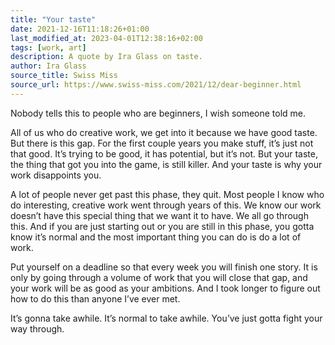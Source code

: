 ```yaml
---
title: "Your taste"
date: 2021-12-16T11:18:26+01:00
last_modified_at: 2023-04-01T12:38:16+02:00
tags: [work, art]
description: A quote by Ira Glass on taste.
author: Ira Glass
source_title: Swiss Miss
source_url: https://www.swiss-miss.com/2021/12/dear-beginner.html
---
```


Nobody tells this to people who are beginners, I wish someone told me.

All of us who do creative work, we get into it because we have good taste. But there is this gap. For the first couple years you make stuff, it’s just not that good. It’s trying to be good, it has potential, but it’s not. But your taste, the thing that got you into the game, is still killer. And your taste is why your work disappoints you.

A lot of people never get past this phase, they quit. Most people I know who do interesting, creative work went through years of this. We know our work doesn’t have this special thing that we want it to have. We all go through this. And if you are just starting out or you are still in this phase, you gotta know it’s normal and the most important thing you can do is do a lot of work.

Put yourself on a deadline so that every week you will finish one story. It is only by going through a volume of work that you will close that gap, and your work will be as good as your ambitions. And I took longer to figure out how to do this than anyone I’ve ever met.

It’s gonna take awhile. It’s normal to take awhile. You’ve just gotta fight your way through.

